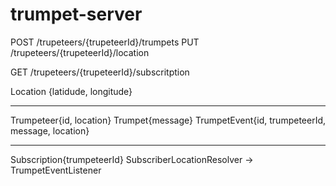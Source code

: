 trumpet-server
==============


POST /trupeteers/{trupeteerId}/trumpets
PUT  /trupeteers/{trupeteerId}/location


GET  /trupeteers/{trupeteerId}/subscritption


Location {latidude, longitude}

---------------------------------------------

Trumpeteer{id, location}
Trumpet{message}
TrumpetEvent{id, trumpeteerId, message, location}

---------------------------------------------

Subscription{trumpeteerId} 
SubscriberLocationResolver -> TrumpetEventListener



